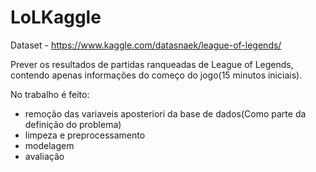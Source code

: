 # LoLKaggle


Dataset - https://www.kaggle.com/datasnaek/league-of-legends/

Prever os resultados de partidas ranqueadas de League of Legends, contendo apenas informações do começo do jogo(15 minutos iniciais).

No trabalho é feito:
  * remoção das variaveis aposteriori da base de dados(Como parte da definição do problema)
  * limpeza e preprocessamento
  * modelagem
  * avaliação
